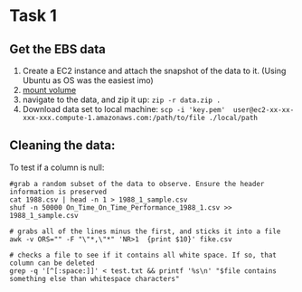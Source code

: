 # Task 1 
## Get the EBS data

1. Create a EC2 instance and attach the snapshot of the data to it. (Using Ubuntu as OS was the easiest imo)
2. [mount volume](https://confluence.atlassian.com/hipchatkb/how-to-access-to-the-files-inside-of-an-elastic-block-store-volume-827111576.html)
3. navigate to the data, and zip it up: `zip -r data.zip .`
4. Download data set to local machine: `scp -i 'key.pem'  user@ec2-xx-xx-xxx-xxx.compute-1.amazonaws.com:/path/to/file ./local/path`



## Cleaning the data:
To test if a column is null: 
```
#grab a random subset of the data to observe. Ensure the header information is preserved
cat 1988.csv | head -n 1 > 1988_1_sample.csv
shuf -n 50000 On_Time_On_Time_Performance_1988_1.csv >> 1988_1_sample.csv

# grabs all of the lines minus the first, and sticks it into a file
awk -v ORS="" -F "\"*,\"*" 'NR>1  {print $10}' fike.csv

# checks a file to see if it contains all white space. If so, that column can be deleted
grep -q '[^[:space:]]' < test.txt && printf '%s\n' "$file contains something else than whitespace characters"
```

